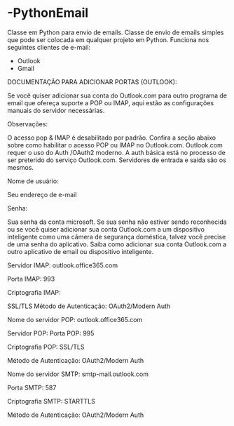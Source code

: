 # -PythonEmail
Classe em Python para envio de emails. Classe de envio de emails simples que pode ser colocada em qualquer projeto em Python.
Funciona nos seguintes clientes de e-mail:
- Outlook
- Gmail

DOCUMENTAÇÃO PARA ADICIONAR PORTAS (OUTLOOK):

Se você quiser adicionar sua conta do Outlook.com para outro programa de email que ofereça suporte a POP ou IMAP, aqui estão as configurações manuais do servidor necessárias.

Observações: 

O acesso pop & IMAP é desabilitado por padrão. Confira a seção abaixo sobre como habilitar o acesso POP ou IMAP no Outlook.com.
Outlook.com requer o uso do Auth /OAuth2 moderno.  A auth básica está no processo de ser preterido do serviço Outlook.com.
Servidores de entrada e saída são os mesmos.

Nome de usuário:

Seu endereço de e-mail

Senha:

Sua senha da conta microsoft. 
Se sua senha não estiver sendo reconhecida ou se você quiser adicionar sua conta Outlook.com a um dispositivo inteligente como uma câmera de segurança doméstica, talvez você precise de uma senha do aplicativo. Saiba como adicionar sua conta Outlook.com a outro aplicativo de email ou dispositivo inteligente.

Servidor IMAP:
outlook.office365.com

Porta IMAP:
993

Criptografia IMAP:

SSL/TLS
Método de Autenticação:
OAuth2/Modern Auth


Nome do servidor POP:
outlook.office365.com

Servidor POP:
Porta POP:
995

Criptografia POP:
SSL/TLS

Método de Autenticação:
OAuth2/Modern Auth

Nome do servidor SMTP:
smtp-mail.outlook.com

Porta SMTP:
587

Criptografia SMTP:
STARTTLS

Método de Autenticação:
OAuth2/Modern Auth
